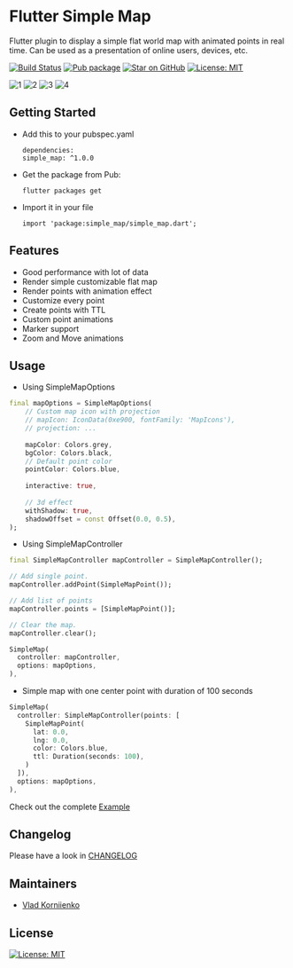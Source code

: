 # Flutter Simple Map

Flutter plugin to display a simple flat world map with animated points in real time.
Can be used as a presentation of online users, devices, etc.

[![Build Status](https://travis-ci.org/tiamo/flutter-simple-map.svg?branch=master)](https://travis-ci.org/tiamo/flutter-simple-map)
[![Pub package](https://img.shields.io/pub/v/simple_map.svg)](https://pub.dartlang.org/packages/simple_map)
[![Star on GitHub](https://img.shields.io/github/stars/tiamo/flutter-simple-map.svg?style=flat&logo=github&colorB=deeppink&label=stars)](https://github.com/tiamo/flutter-simple-map)
[![License: MIT](https://img.shields.io/badge/license-MIT-purple.svg)](https://opensource.org/licenses/MIT)

![1](https://github.com/tiamo/flutter-simple-map/raw/master/screens/1.gif)
![2](https://github.com/tiamo/flutter-simple-map/raw/master/screens/2.gif)
![3](https://github.com/tiamo/flutter-simple-map/raw/master/screens/3.gif)
![4](https://github.com/tiamo/flutter-simple-map/raw/master/screens/4.gif)

## Getting Started

* Add this to your pubspec.yaml
  ```
  dependencies:
  simple_map: ^1.0.0
  ```
* Get the package from Pub:
  ```
  flutter packages get
  ```
* Import it in your file
  ```
  import 'package:simple_map/simple_map.dart';
  ```

## Features

* Good performance with lot of data
* Render simple customizable flat map
* Render points with animation effect
* Customize every point
* Create points with TTL
* Custom point animations
* Marker support
* Zoom and Move animations

## Usage

* Using SimpleMapOptions
```dart
final mapOptions = SimpleMapOptions(
    // Custom map icon with projection
    // mapIcon: IconData(0xe900, fontFamily: 'MapIcons'),
    // projection: ...
  
    mapColor: Colors.grey,
    bgColor: Colors.black,
    // Default point color
    pointColor: Colors.blue,
    
    interactive: true,
    
    // 3d effect
    withShadow: true,
    shadowOffset = const Offset(0.0, 0.5),
);
```

* Using SimpleMapController
```dart
final SimpleMapController mapController = SimpleMapController();

// Add single point.
mapController.addPoint(SimpleMapPoint());

// Add list of points
mapController.points = [SimpleMapPoint()];

// Clear the map.
mapController.clear();

SimpleMap(
  controller: mapController,
  options: mapOptions,
),
```

* Simple map with one center point with duration of 100 seconds
```dart
SimpleMap(
  controller: SimpleMapController(points: [
    SimpleMapPoint(
      lat: 0.0,
      lng: 0.0,
      color: Colors.blue,
      ttl: Duration(seconds: 100),
    )
  ]),
  options: mapOptions,
),
```

Check out the complete [Example](https://github.com/tiamo/flutter-simple-map/tree/master/example)

## Changelog

Please have a look in [CHANGELOG](CHANGELOG.md)

## Maintainers
 
* [Vlad Korniienko](https://github.com/tiamo)
 
## License

[![License: MIT](https://img.shields.io/badge/license-MIT-purple.svg)](https://opensource.org/licenses/MIT)
